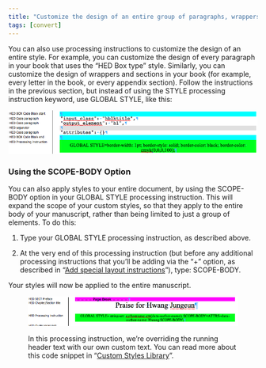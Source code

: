 ```yaml
---
title: "Customize the design of an entire group of paragraphs, wrappers, or sections"
tags: [convert]
---
```

 
<html><body><section data-type="chapter" class="hsecchapter" data-hederis-type="hsecchapter" id="global-paragraph-design" data-pi-attrs="id: global-paragraph-design; data-tags: convert;" role="doc-chapter" data-tags="convert" data-author-name=" " data-book-title=" " title="Customize the design of an entire group of paragraphs, wrappers, or sections"><p class="hblkp" data-hederis-type="hblkp" id="ppinDhrPE">You can also use processing instructions to customize the design of an entire style. For example, you can customize the design of every paragraph in your book that uses the &#8220;HED Box type&#8221; style. Similarly, you can customize the design of wrappers and sections in your book (for example, every letter in the book, or every appendix section). Follow the instructions in the previous section, but instead of using the STYLE processing instruction keyword, use GLOBAL STYLE, like this:</p><img data-hederis-type="hblkimg" class="hblkimg" id="pyqbPTI3i" src="/images/globalstyle.png" data-img-src="/images/globalstyle.png"/><section class="hwprsubsection" data-hederis-type="hwprsubsection" id="pYAtHa1yQ" data-type="subsection" title="Using the SCOPE-BODY Option"><h1 data-hederis-type="hblktitle" class="hblktitle" id="pdQwkNrLo">Using the SCOPE-BODY Option</h1><p class="hblkp" data-hederis-type="hblkp" id="pazj59tI1">You can also apply styles to your entire document, by using the SCOPE-BODY option in your GLOBAL STYLE processing instruction. This will expand the scope of your custom styles, so that they apply to the entire body of your manuscript, rather than being limited to just a group of elements. To do this:</p><ol class="hwprnumlist" data-hederis-type="hwprnumlist" id="p5ahYjaJ5"><li class="hblkoli" data-hederis-type="hblkoli" id="liG5Zv7gxX"><p class="hblkoli" data-hederis-type="hblklip" id="pRw4lTL0V">Type your GLOBAL STYLE processing instruction, as described above.</p></li><li class="hblkoli" data-hederis-type="hblkoli" id="liB7BNB1i8"><p class="hblkoli" data-hederis-type="hblklip" id="pmA4h35Cn">At the very end of this processing instruction (but before any additional processing instructions that you&#8217;ll be adding via the &#8220;+&#8221; option, as described in &#8220;<a href="{% link _docs/custom-design.md %}" class="hspana" data-hederis-type="hspana" id="ppoTOGjvj">Add special layout instructions</a>&#8221;), type: SCOPE-BODY.</p></li></ol><p class="hblkp" data-hederis-type="hblkp" id="p7oH3thzb">Your styles will now be applied to the entire manuscript.</p><figure class="hwprfig" data-hederis-type="hwprfig" id="p84iSO0nD"><img data-hederis-type="hblkimg" class="hblkimg" id="puIRuGbps" src="/images/globalscopebody.png" data-img-src="/images/globalscopebody.png"/><p class="hblkcaption" data-hederis-type="hblkcaption" id="p9ufseYV1">In this processing instruction, we&#8217;re overriding the running header text with our own custom text. You can read more about this code snippet in &#8220;<a href="{% link _docs/custom-style-library.md %}" class="hspana" data-hederis-type="hspana" id="pRo7gauNh">Custom Styles Library</a>&#8221;.</p></figure></section></section></body></html>
